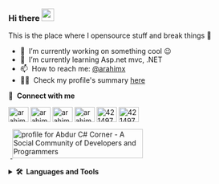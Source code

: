 ### Hi there <a href="https://www.arahimx.live/"><img src="https://media.giphy.com/media/hvRJCLFzcasrR4ia7z/giphy.gif" width="25px"></a>
This is the place where I opensource stuff and break things :rofl:

- 🔭 &nbsp;I’m currently working on something cool :wink:
- 🌱 &nbsp;I’m currently learning Asp.net mvc, .NET
- 📫 &nbsp;How to reach me: [@arahimx](http://twitter.com/arahimx)
- 👨‍💻 &nbsp;Check my profile's summary [here](https://profile-summary-for-github.com/user/arahimx)


[//]: # (arahimx)


🔗 &nbsp;**Connect with me**
<p align="left">
<a href="https://dev.to/arahimx" target="blank"><img align="center" src="https://cdn.jsdelivr.net/npm/simple-icons@3.0.1/icons/dev-dot-to.svg" alt="arahimx" height="30" width="40" /></a>
<a href="https://twitter.com/arahimx" target="blank"><img align="center" src="https://cdn.jsdelivr.net/npm/simple-icons@v3/icons/twitter.svg" alt="arahimx" height="30" width="40" /></a>
  <a href="https://developers.google.com/profile/u/107037036509600621052" target="blank"><img align="center" src="https://cdn.jsdelivr.net/npm/simple-icons@v3/icons/google.svg" alt="arahimx" height="30" width="40" /></a>
<a href="https://linkedin.com/in/arahimx" target="blank"><img align="center" src="https://cdn.jsdelivr.net/npm/simple-icons@v3/icons/linkedin.svg" alt="arahimx" height="30" width="40" /></a>
<a href="https://stackoverflow.com/users/14501863/arahimx" target="blank"><img align="center" src="https://cdn.jsdelivr.net/npm/simple-icons@v3/icons/stackoverflow.svg" alt="4214976" height="30" width="40" /></a>
<a href="https://docs.microsoft.com/en-us/users/arahimx/" target="blank"><img align="center" src="https://cdn.jsdelivr.net/npm/simple-icons@3.13.0/icons/microsoft.svg" alt="4214976" height="30" width="40" /></a>
    


[//]: # (arahimx)
  
 &nbsp;<a href="https://www.c-sharpcorner.com/members/abdur-rahim15">
<img src="https://www.c-sharpcorner.com/members/abdur-rahim15/flair.png" width="260" height="58" alt="profile for Abdur C# Corner - A Social Community of Developers and Programmers" title="profile for Abdur at C# Corner - A Social Community of Developers and Programmers" />
</a> 
  
<details>
  <summary><b>🛠️&nbsp;&nbsp;Languages&nbsp;and&nbsp;Tools</b></summary>
  <br/>
  
-  &nbsp;Asp.net MVC
-  &nbsp;.NET
-  &nbsp;C#
-  &nbsp;HTML
-  &nbsp;CSS
-  &nbsp;JS
-  &nbsp;VS 2019
-  &nbsp;VS Code
-  &nbsp;SQL Server
-  &nbsp;Github
-  &nbsp;SourceTree
-  &nbsp;Postman
-  &nbsp;Web Api
-  &nbsp;GItlab

</details>



[//]: # (arahimx)
